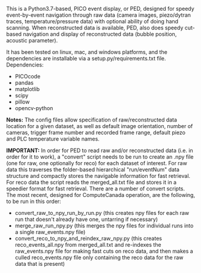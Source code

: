 This is a Python3.7-based, PICO event display, or PED, designed for speedy event-by-event navigation through raw data (camera images, piezo/dytran traces, temperature/pressure data) with optional ability of doing hand scanning. When reconstructed data is available, PED, also does speedy cut-based navigation and display of reconstructed data (bubble position, acoustic parameter).

It has been tested on linux, mac, and windows platforms, and the dependencies are installable via a setup.py/requirements.txt file. Dependencies:
- PICOcode
- pandas
- matplotlib
- scipy
- pillow
- opencv-python

**Notes:**
The config files allow specification of raw/reconstructed data location for a given dataset, as well as default image orientation, number of cameras, trigger frame number and recorded frame range, default piezo and PLC temperature variable names.

**IMPORTANT:**
In order for PED to read raw and/or reconstructed data (i.e. in order for it to work), a "convert" script needs to be run to create an .npy file (one for raw, one optionally for reco) for each dataset of interest. For raw data this traverses the folder-based hierarchical "run/eventNum" data structure and compactly stores the navigable information for fast retrieval. For reco data the script reads the merged_all.txt file and stores it in a speedier format for fast retrieval. There are a number of convert scripts. The most recent, designed for ComputeCanada operation, are the following, to be run in this order:
- convert_raw_to_npy_run_by_run.py (this creates npy files for each raw run that doesn't already have one, untarring if necessary)
- merge_raw_run_npy.py (this merges the npy files for individual runs into a single raw_events.npy file)
- convert_reco_to_npy_and_reindex_raw_npy.py (this creates reco_events_all.npy from merged_all.txt and re-indexes the raw_events.npy file for making fast cuts on reco data, and then makes a culled reco_events.npy file only containing the reco data for the raw data that is present)


